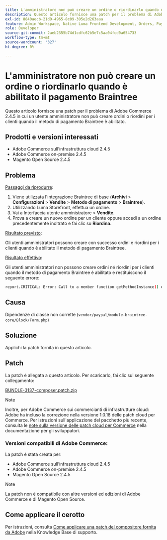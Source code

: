 ```yaml
---
title: L'amministratore non può creare un ordine o riordinarlo quando è abilitato il pagamento Braintree
description: Questo articolo fornisce una patch per il problema di Adobe Commerce 2.4.5 in cui un utente amministratore non può creare ordini o riordini per i clienti quando il metodo di pagamento Braintree è abilitato.
exl-id: 8840aecb-21d9-4965-8c09-395e2d263aaa
feature: Admin Workspace, Native Luma Frontend Development, Orders, Payments
role: Developer
source-git-commit: 2aeb2355b74d1cdfc62b5e7c5aa04fcd0a654733
workflow-type: tm+mt
source-wordcount: '327'
ht-degree: 0%

---
```


# L&#39;amministratore non può creare un ordine o riordinarlo quando è abilitato il pagamento Braintree

Questo articolo fornisce una patch per il problema di Adobe Commerce 2.4.5 in cui un utente amministratore non può creare ordini o riordini per i clienti quando il metodo di pagamento Braintree è abilitato.

## Prodotti e versioni interessati

* Adobe Commerce sull’infrastruttura cloud 2.4.5
* Adobe Commerce on-premise 2.4.5
* Magento Open Source 2.4.5

## Problema

<u>Passaggi da riprodurre</u>:

1. Viene utilizzata l&#39;integrazione Braintree di base (**Archivi** > **Configurazioni** > **Vendite** > **Metodo di pagamento** > **Braintree**).
1. Utilizzando Luma Storefront, effettua un ordine.
1. Vai a Interfaccia utente amministratore > **Vendite**.
1. Prova a creare un nuovo ordine per un cliente oppure accedi a un ordine precedentemente inoltrato e fai clic su **Riordina**.

<u>Risultato previsto</u>:

Gli utenti amministratori possono creare con successo ordini e riordini per i clienti quando è abilitato il metodo di pagamento Braintree.

<u>Risultato effettivo</u>:

Gli utenti amministratori non possono creare ordini né riordini per i clienti quando il metodo di pagamento Braintree è abilitato e restituiscono il seguente errore:

```bash
report.CRITICAL: Error: Call to a member function getMethodInstance() on null in /app/vendor/paypal/module-braintree-core/Block/Form.php:174
```

## Causa

Dipendenze di classe non corrette (`vendor/paypal/module-braintree-core/Block/Form.php`)

## Soluzione

Applichi la patch fornita in questo articolo.

## Patch

La patch è allegata a questo articolo. Per scaricarlo, fai clic sul seguente collegamento:

[BUNDLE-3137-composer.patch.zip](assets/BUNDLE-3137-composer.patch.zip)

>[!NOTE]
>
>Inoltre, per Adobe Commerce sui commercianti di infrastrutture cloud: Adobe ha incluso la correzione nella versione 1.0.18 delle patch cloud per Commerce. Per istruzioni sull&#39;applicazione del pacchetto più recente, consulta le [note sulla versione delle patch cloud per Commerce](https://experienceleague.adobe.com/it/docs/commerce-cloud-service/user-guide/release-notes/cloud-patches) nella documentazione per gli sviluppatori.

### Versioni compatibili di Adobe Commerce:

La patch è stata creata per:

* Adobe Commerce sull’infrastruttura cloud 2.4.5
* Adobe Commerce on-premise 2.4.5
* Magento Open Source 2.4.5

>[!NOTE]
>
>La patch non è compatibile con altre versioni ed edizioni di Adobe Commerce e di Magento Open Source.

## Come applicare il cerotto

Per istruzioni, consulta [Come applicare una patch del compositore fornita da Adobe](/help/how-to/general/how-to-apply-a-composer-patch-provided-by-magento.md) nella Knowledge Base di supporto.
